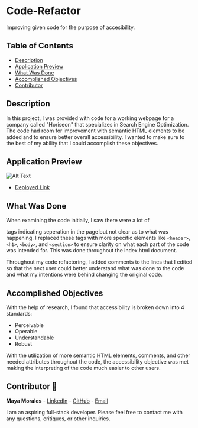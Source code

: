 # Code-Refactor

Improving given code for the purpose of accesibility.

## Table of Contents
* [ Description ](#description)
* [ Application Preview ](#application-preview)
* [ What Was Done ](#what-was-done)
* [ Accomplished Objectives ](#accomplished-objectives)
* [ Contributor ](#contributor-🙌)

## Description

In this project, I was provided with code for a working webpage for a company called "Horiseon" that specializes in Search Engine Optimization. The code had room for improvement with semantic HTML elements to be added and to ensure better overall accessibility. I wanted to make sure to the best of my ability that I could accomplish these objectives.

## Application Preview

![ Alt Text ](/assets/website.gif)

- [ Deployed Link ](https://mayaimorales.github.io/code-refactor/)

## What Was Done

When examining the code initially, I saw there were a lot of <div> tags indicating seperation in the page but not clear as to what was happening. I replaced these tags with more specific elements like `<header>`, `<h1>`, `<body>`, and `<section>` to ensure clarity on what each part of the code was intended for. This was done throughout the index.html document.

Throughout my code refactoring, I added comments to the lines that I edited so that the next user could better understand what was done to the code and what my intentions were behind changing the original code.

## Accomplished Objectives

With the help of research, I found that accessibility is broken down into 4 standards:
- Perceivable
- Operable
- Understandable
- Robust

With the utilization of more semantic HTML elements, comments, and other needed attributes throughout the code, the accessibility objective was met making the interpreting of the code much easier to other users.

## Contributor 🙌

**Maya Morales** - [LinkedIn](https://www.linkedin.com/in/maya-morales-1191351bb/) - [GitHub](https://github.com/mayaimorales) - [Email](mayainomorales@gmail.com)

I am an aspiring full-stack developer. Please feel free to contact me with any questions, critiques, or other inquiries.